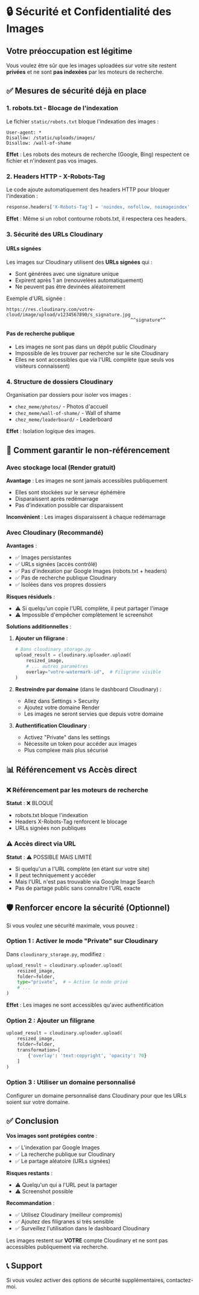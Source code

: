 # 🔒 Sécurité et Confidentialité des Images

## Votre préoccupation est légitime

Vous voulez être sûr que les images uploadées sur votre site restent **privées** et ne sont **pas indexées** par les moteurs de recherche.

## ✅ Mesures de sécurité déjà en place

### 1. **robots.txt - Blocage de l'indexation**

Le fichier `static/robots.txt` bloque l'indexation des images :

```
User-agent: *
Disallow: /static/uploads/images/
Disallow: /wall-of-shame
```

**Effet** : Les robots des moteurs de recherche (Google, Bing) respectent ce fichier et n'indexent pas vos images.

### 2. **Headers HTTP - X-Robots-Tag**

Le code ajoute automatiquement des headers HTTP pour bloquer l'indexation :

```python
response.headers['X-Robots-Tag'] = 'noindex, nofollow, noimageindex'
```

**Effet** : Même si un robot contourne robots.txt, il respectera ces headers.

### 3. **Sécurité des URLs Cloudinary**

#### URLs signées
Les images sur Cloudinary utilisent des **URLs signées** qui :
- Sont générées avec une signature unique
- Expirent après 1 an (renouvelées automatiquement)
- Ne peuvent pas être devinées aléatoirement

Exemple d'URL signée :
```
https://res.cloudinary.com/votre-cloud/image/upload/v1234567890/s_signature.jpg
                                              ^^signature^^
```

#### Pas de recherche publique
- Les images ne sont pas dans un dépôt public Cloudinary
- Impossible de les trouver par recherche sur le site Cloudinary
- Elles ne sont accessibles que via l'URL complète (que seuls vos visiteurs connaissent)

### 4. **Structure de dossiers Cloudinary**

Organisation par dossiers pour isoler vos images :
- `chez_meme/photos/` - Photos d'accueil
- `chez_meme/wall-of-shame/` - Wall of shame
- `chez_meme/leaderboard/` - Leaderboard

**Effet** : Isolation logique des images.

## 🔐 Comment garantir le non-référencement

### Avec stockage local (Render gratuit)

**Avantage** : Les images ne sont jamais accessibles publiquement
- Elles sont stockées sur le serveur éphémère
- Disparaissent après redémarrage
- Pas d'indexation possible car disparaissent

**Inconvénient** : Les images disparaissent à chaque redémarrage

### Avec Cloudinary (Recommandé)

**Avantages** :
- ✅ Images persistantes
- ✅ URLs signées (accès contrôlé)
- ✅ Pas d'indexation par Google Images (robots.txt + headers)
- ✅ Pas de recherche publique Cloudinary
- ✅ Isolées dans vos propres dossiers

**Risques résiduels** :
- ⚠️ Si quelqu'un copie l'URL complète, il peut partager l'image
- ⚠️ Impossible d'empêcher complètement le screenshot

**Solutions additionnelles** :

1. **Ajouter un filigrane** :
   ```python
   # Dans cloudinary_storage.py
   upload_result = cloudinary.uploader.upload(
       resized_image,
       # ... autres paramètres
       overlay="votre-watermark-id",  # Filigrane visible
   )
   ```

2. **Restreindre par domaine** (dans le dashboard Cloudinary) :
   - Allez dans Settings > Security
   - Ajoutez votre domaine Render
   - Les images ne seront servies que depuis votre domaine

3. **Authentification Cloudinary** :
   - Activez "Private" dans les settings
   - Nécessite un token pour accéder aux images
   - Plus complexe mais plus sécurisé

## 📊 Référencement vs Accès direct

### ❌ Référencement par les moteurs de recherche
**Statut** : ❌ BLOQUÉ
- robots.txt bloque l'indexation
- Headers X-Robots-Tag renforcent le blocage
- URLs signées non publiques

### ⚠️ Accès direct via URL
**Statut** : ⚠️ POSSIBLE MAIS LIMITÉ
- Si quelqu'un a l'URL complète (en étant sur votre site)
- Il peut techniquement y accéder
- Mais l'URL n'est pas trouvable via Google Image Search
- Pas de partage public sans connaître l'URL exacte

## 🛡️ Renforcer encore la sécurité (Optionnel)

Si vous voulez une sécurité maximale, vous pouvez :

### Option 1 : Activer le mode "Private" sur Cloudinary

Dans `cloudinary_storage.py`, modifiez :

```python
upload_result = cloudinary.uploader.upload(
    resized_image,
    folder=folder,
    type="private",  # ← Active le mode privé
    # ...
)
```

**Effet** : Les images ne sont accessibles qu'avec authentification

### Option 2 : Ajouter un filigrane

```python
upload_result = cloudinary.uploader.upload(
    resized_image,
    folder=folder,
    transformation=[
        {'overlay': 'text:copyright', 'opacity': 70}
    ]
)
```

### Option 3 : Utiliser un domaine personnalisé

Configurer un domaine personnalisé dans Cloudinary pour que les URLs soient sur votre domaine.

## ✅ Conclusion

**Vos images sont protégées contre** :
- ✅ L'indexation par Google Images
- ✅ La recherche publique sur Cloudinary
- ✅ Le partage aléatoire (URLs signées)

**Risques restants** :
- ⚠️ Quelqu'un qui a l'URL peut la partager
- ⚠️ Screenshot possible

**Recommandation** :
- ✅ Utilisez Cloudinary (meilleur compromis)
- ✅ Ajoutez des filigranes si très sensible
- ✅ Surveillez l'utilisation dans le dashboard Cloudinary

Les images restent sur **VOTRE** compte Cloudinary et ne sont pas accessibles publiquement via recherche.

## 📞 Support

Si vous voulez activer des options de sécurité supplémentaires, contactez-moi.



